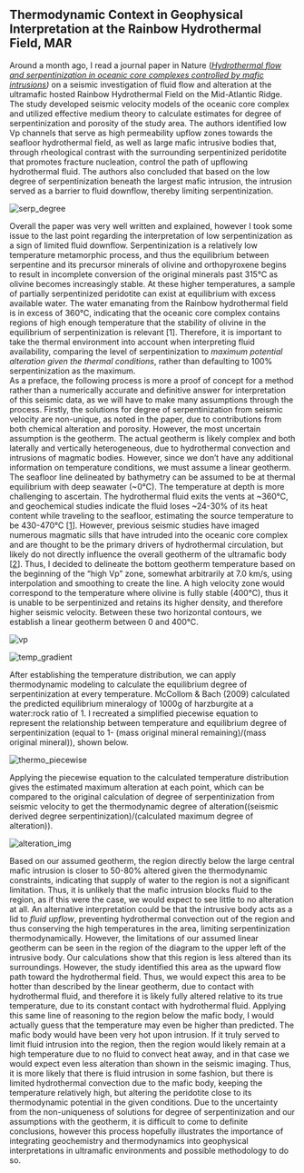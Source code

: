 ## Thermodynamic Context in Geophysical Interpretation at the Rainbow Hydrothermal Field, MAR

Around a month ago, I read a journal paper in Nature ([*Hydrothermal flow and serpentinization in oceanic core complexes controlled by mafic intrusions*](https://www.nature.com/articles/s41561-024-01444-y?fromPaywallRec=false)*)* on a seismic investigation of fluid flow and alteration at the ultramafic hosted Rainbow Hydrothermal Field on the Mid-Atlantic Ridge. The study developed seismic velocity models of the oceanic core complex and utilized effective medium theory to calculate estimates for degree of serpentinization and porosity of the study area. The authors identified low Vp channels that serve as high permeability upflow zones towards the seafloor hydrothermal field, as well as large mafic intrusive bodies that, through rheological contrast with the surrounding serpentinized peridotite that promotes fracture nucleation, control the path of upflowing hydrothermal fluid. The authors also concluded that based on the low degree of serpentinization beneath the largest mafic intrusion, the intrusion served as a barrier to fluid downflow, thereby limiting serpentinization.

![serp_degree](https://github.com/user-attachments/assets/2bfdf7d6-9a41-4237-a37d-ecc5c1e2a118 "*Fig. 2e from Jian et al. (2024) showing best estimates of degree of serpentinization calculated from seismic velocity and effective medium theory at the Rainbow Hydrothermal Field.*")

Overall the paper was very well written and explained, however I took some issue to the last point regarding the interpretation of low serpentinization as a sign of limited fluid downflow. Serpentinization is a relatively low temperature metamorphic process, and thus the equilibrium between serpentine and its precursor minerals of olivine and orthopyroxene begins to result in incomplete conversion of the original minerals past 315℃ as olivine becomes increasingly stable. At these higher temperatures, a sample of partially serpentinized peridotite can exist at equilibrium with excess available water. The water emanating from the Rainbow hydrothermal field is in excess of 360℃, indicating that the oceanic core complex contains regions of high enough temperature that the stability of olivine in the equilibrium of serpentinization is relevant \[1\]. Therefore, it is important to take the thermal environment into account when interpreting fluid availability, comparing the level of serpentinization to *maximum potential alteration* *given the thermal conditions*, rather than defaulting to 100% serpentinization as the maximum.  
As a preface, the following process is more a proof of concept for a method rather than a numerically accurate and definitive answer for interpretation of this seismic data, as we will have to make many assumptions through the process. Firstly, the solutions for degree of serpentinization from seismic velocity are non-unique, as noted in the paper, due to contributions from both chemical alteration and porosity. However, the most uncertain assumption is the geotherm. The actual geotherm is likely complex and both laterally and vertically heterogeneous, due to hydrothermal convection and intrusions of magmatic bodies. However, since we don’t have any additional information on temperature conditions, we must assume a linear geotherm. The seafloor line delineated by bathymetry can be assumed to be at thermal equilibrium with deep seawater (\~0℃). The temperature at depth is more challenging to ascertain. The hydrothermal fluid exits the vents at \~360℃, and geochemical studies indicate the fluid loses \~24-30% of its heat content while traveling to the seafloor, estimating the source temperature to be 430-470℃ \[[1](https://www.sciencedirect.com/science/article/abs/pii/S0012821X24004953)\]. However, previous seismic studies have imaged numerous magmatic sills that have intruded into the oceanic core complex and are thought to be the primary drivers of hydrothermal circulation, but likely do not directly influence the overall geotherm of the ultramafic body \[[2](https://pubs.geoscienceworld.org/gsa/geology/article-abstract/45/5/451/207914/Seismic-imaging-of-magma-sills-beneath-an)\]. Thus, I decided to delineate the bottom geotherm temperature based on the beginning of the “high Vp” zone, somewhat arbitrarily at 7.0 km/s, using interpolation and smoothing to create the line. A high velocity zone would correspond to the temperature where olivine is fully stable (400℃), thus it is unable to be serpentinized and retains its higher density, and therefore higher seismic velocity. Between these two horizontal contours, we establish a linear geotherm between 0 and 400℃.

![vp](https://github.com/user-attachments/assets/7ac8e370-acdf-45e5-8535-39a61efc2b49 "*Image of Vp of the Rainbow massif, data from Jian et al. (2024)*")

![temp_gradient](https://github.com/user-attachments/assets/e6e5a559-83f0-48a5-af17-a97cbd8f48e0 "*Calculated linear temperature gradient, Dotted line delineates the high Vp zone. Original data from Jian et al. (2024)*")

After establishing the temperature distribution, we can apply thermodynamic modeling to calculate the equilibrium degree of serpentinization at every temperature. McCollom & Bach (2009) calculated the predicted equilibrium mineralogy of 1000g of harzburgite at a water:rock ratio of 1\. I recreated a simplified piecewise equation to represent the relationship between temperature and equilibrium degree of serpentinization (equal to 1- (mass original mineral remaining)/(mass original mineral)), shown below.

![thermo_piecewise](https://github.com/user-attachments/assets/bebb5313-c0e9-478a-9f28-0fc7a841ea41 "*Left: Equilibrium calculation of 1000g harzburgite at water:rock ratio of 1 at different temperatures, from McCollom & Bach (2009). Right: Simplified piecewise equation used to calculated equilibrium degree of serpentinization*")

Applying the piecewise equation to the calculated temperature distribution gives the estimated maximum alteration at each point, which can be compared to the original calculation of degree of serpentinization from seismic velocity to get the thermodynamic degree of alteration((seismic derived degree serpentinization)/(calculated maximum degree of alteration)). 

![alteration_img](https://github.com/user-attachments/assets/84988336-d735-466f-9480-249cb9ab8f7a "*Calculated degree of alteration in agreement with thermodynamic equilibrium, based on the assumed thermal gradient. The two large white bodies in the centre are mafic intrusions identified by Vp/Vs from local earthquake tomography. The blue dotted line delineates the high Vp zone.*")

Based on our assumed geotherm, the region directly below the large central mafic intrusion is closer to 50-80% altered given the thermodynamic constraints, indicating that supply of water to the region is not a significant limitation. Thus, it is unlikely that the mafic intrusion blocks fluid to the region, as if this were the case, we would expect to see little to no alteration at all. An alternative interpretation could be that the intrusive body acts as a lid to *fluid upflow*, preventing hydrothermal convection out of the region and thus conserving the high temperatures in the area, limiting serpentinization thermodynamically. However, the limitations of our assumed linear geotherm can be seen in the region of the diagram to the upper left of the intrusive body. Our calculations show that this region is less altered than its surroundings. However, the study identified this area as the upward flow path toward the hydrothermal field. Thus, we would expect this area to be hotter than described by the linear geotherm, due to contact with hydrothermal fluid, and therefore it is likely fully altered relative to its true temperature, due to its constant contact with hydrothermal fluid. Applying this same line of reasoning to the region below the mafic body, I would actually guess that the temperature may even be higher than predicted. The mafic body would have been very hot upon intrusion. If it truly served to limit fluid intrusion into the region, then the region would likely remain at a high temperature due to no fluid to convect heat away, and in that case we would expect even less alteration than shown in the seismic imaging. Thus, it is more likely that there is fluid intrusion in some fashion, but there is limited hydrothermal convection due to the mafic body, keeping the temperature relatively high, but altering the peridotite close to its thermodynamic potential in the given conditions. Due to the uncertainty from the non-uniqueness of solutions for degree of serpentinization and our assumptions with the geotherm, it is difficult to come to definite conclusions, however this process hopefully illustrates the importance of integrating geochemistry and thermodynamics into geophysical interpretations in ultramafic environments and possible methodology to do so.
